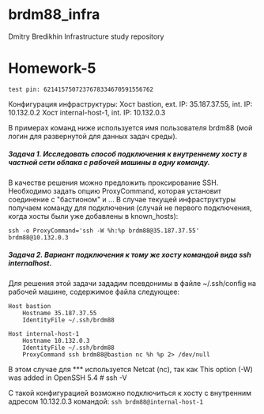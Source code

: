 ﻿# brdm88_infra
Dmitry Bredikhin Infrastructure study repository

Homework-5
===========

```
test pin: 6214157507237678334670591556762
```

Конфигурация инфраструктуры: 
	Хост bastion, ext. IP: 35.187.37.55, int. IP: 10.132.0.2
	Хост internal-host-1, int. IP: 10.132.0.3
	
В примерах команд ниже используется имя пользователя brdm88 (мой логин для развернутой для данных задач среды).

##### Задача 1. Исследовать способ подключения к внутреннему хосту в частной сети облака с рабочей машины в одну команду.

В качестве решения можно предложить проксирование SSH. Необходимо задать опцию ProxyCommand, которая установит соединение с "бастионом" и ...
В случае текущей инфраструктуры получаем команду для подключения (случай не первого подключения, когда хосты были уже добавлены в known_hosts):
```
ssh -o ProxyCommand='ssh -W %h:%p brdm88@35.187.37.55' brdm88@10.132.0.3
```


##### Задача 2. Вариант подключения к тому же хосту командой вида ssh internalhost.

Для решения этой задачи зададим псевдонимы в файле ~/.ssh/config на рабочей машине, содержимое файла следующее:

```
Host bastion
    Hostname 35.187.37.55
    IdentityFile ~/.ssh/brdm88

Host internal-host-1
    Hostname 10.132.0.3
    IdentityFile ~/.ssh/brdm88
    ProxyCommand ssh brdm88@bastion nc %h %p 2> /dev/null	
```

В этом случае для *** используется Netсat (nc), так как This option (-W) was added in OpenSSH 5.4 # ssh -V

С такой конфигурацией возможно подключиться к хосту с внутренним адресом 10.132.0.3 командой:
``` ssh brdm88@internal-host-1 ```
